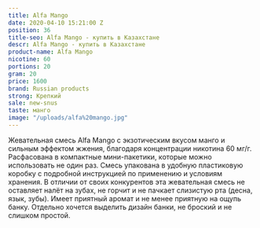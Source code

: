 ```yaml
---
title: Alfa Mango
date: 2020-04-10 15:21:00 Z
position: 36
title-seo: Alfa Mango - купить в Казахстане
descr: Alfa Mango - купить в Казахстане
product-name: Alfa Mango
nicotine: 60
portions: 20
gram: 20
price: 1600
brand: Russian products
strong: Крепкий
sale: new-snus
taste: манго
image: "/uploads/alfa%20mango.jpg"
---
```


Жевательная смесь Alfa Mango с экзотическим вкусом манго и сильным эффектом жжения, благодаря концентрации никотина 60 мг/г. Расфасована в компактные мини-пакетики, которые можно использовать не один раз. Смесь упакована в удобную пластиковую коробку с подробной инструкцией по применению и условиям хранения.
В отличии от своих конкурентов эта жевательная смесь не оставляет налёт на зубах, не горчит и не пачкает слизистую рта (десна, язык, зубы). Имеет приятный аромат и не менее приятную на ощупь банку. Отдельно хочется выделить дизайн банки, не броский и не слишком простой.